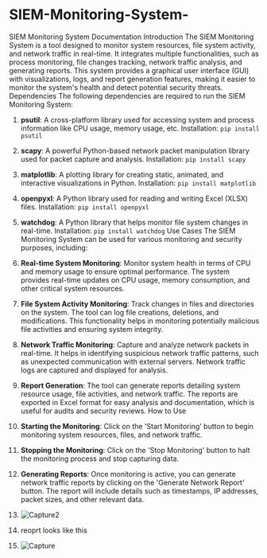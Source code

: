 # SIEM-Monitoring-System-
SIEM Monitoring System Documentation
Introduction
The SIEM Monitoring System is a tool designed to monitor system resources, file system activity, and network traffic in real-time. It integrates multiple functionalities, such as process monitoring, file changes tracking, network traffic analysis, and generating reports. This system provides a graphical user interface (GUI) with visualizations, logs, and report generation features, making it easier to monitor the system's health and detect potential security threats.
Dependencies
The following dependencies are required to run the SIEM Monitoring System:
1. **psutil**: A cross-platform library used for accessing system and process information like CPU usage, memory usage, etc.
    Installation: `pip install psutil`
2. **scapy**: A powerful Python-based network packet manipulation library used for packet capture and analysis.
    Installation: `pip install scapy`
3. **matplotlib**: A plotting library for creating static, animated, and interactive visualizations in Python.
    Installation: `pip install matplotlib`
4. **openpyxl**: A Python library used for reading and writing Excel (XLSX) files.
    Installation: `pip install openpyxl`
5. **watchdog**: A Python library that helps monitor file system changes in real-time.
    Installation: `pip install watchdog`
Use Cases
The SIEM Monitoring System can be used for various monitoring and security purposes, including:
1. **Real-time System Monitoring**: Monitor system health in terms of CPU and memory usage to ensure optimal performance. The system provides real-time updates on CPU usage, memory consumption, and other critical system resources.
2. **File System Activity Monitoring**: Track changes in files and directories on the system. The tool can log file creations, deletions, and modifications. This functionality helps in monitoring potentially malicious file activities and ensuring system integrity.
3. **Network Traffic Monitoring**: Capture and analyze network packets in real-time. It helps in identifying suspicious network traffic patterns, such as unexpected communication with external servers. Network traffic logs are captured and displayed for analysis.
4. **Report Generation**: The tool can generate reports detailing system resource usage, file activities, and network traffic. The reports are exported in Excel format for easy analysis and documentation, which is useful for audits and security reviews.
How to Use
1. **Starting the Monitoring**: Click on the 'Start Monitoring' button to begin monitoring system resources, files, and network traffic.
2. **Stopping the Monitoring**: Click on the 'Stop Monitoring' button to halt the monitoring process and stop capturing data.
3. **Generating Reports**: Once monitoring is active, you can generate network traffic reports by clicking on the 'Generate Network Report' button. The report will include details such as timestamps, IP addresses, packet sizes, and other relevant data.

4. ![Capture2](https://github.com/user-attachments/assets/5eee192c-47fc-4e05-a1d2-a2d03016a1f1)

5. reoprt looks like this
6. ![Capture](https://github.com/user-attachments/assets/515a3e1c-c1fa-4f4a-8c2c-581f732b098a)
